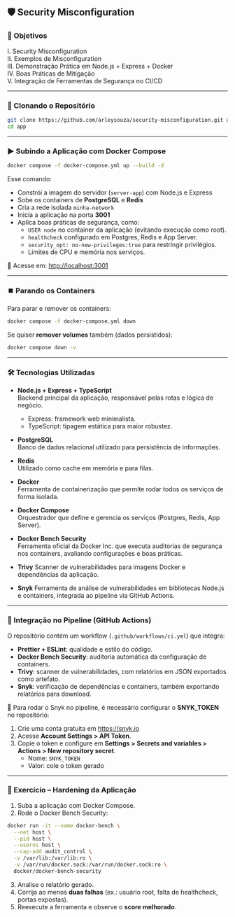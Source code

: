 ## 🛡 Security Misconfiguration


### 📌 Objetivos

I. Security Misconfiguration  
II. Exemplos de Misconfiguration  
III. Demonstração Prática em Node.js + Express + Docker  
IV. Boas Práticas de Mitigação  
V. Integração de Ferramentas de Segurança no CI/CD  


---

### 🚀 Clonando o Repositório

```bash
git clone https://github.com/arleysouza/security-misconfiguration.git app
cd app
```


---

### ▶️ Subindo a Aplicação com Docker Compose

```bash
docker compose -f docker-compose.yml up --build -d
```

Esse comando:
- Constrói a imagem do servidor (`server-app`) com Node.js e Express  
- Sobe os containers de **PostgreSQL** e **Redis**  
- Cria a rede isolada `minha-network`  
- Inicia a aplicação na porta **3001**  
- Aplica boas práticas de segurança, como:
    - `USER node` no container da aplicação (evitando execução como root).
    - `healthcheck` configurado em Postgres, Redis e App Server.
    - `security_opt: no-new-privileges:true` para restringir privilégios.
    - Limites de CPU e memória nos serviços.

📍 Acesse em: [http://localhost:3001](http://localhost:3001)


---

### ⏹️ Parando os Containers

Para parar e remover os containers:

```bash
docker compose -f docker-compose.yml down
```

Se quiser **remover volumes** também (dados persistidos):

```bash
docker compose down -v
```


---

### 🛠️ Tecnologias Utilizadas

- **Node.js + Express + TypeScript**  
  Backend principal da aplicação, responsável pelas rotas e lógica de negócio.  
  - Express: framework web minimalista.  
  - TypeScript: tipagem estática para maior robustez.  

- **PostgreSQL**  
  Banco de dados relacional utilizado para persistência de informações.  

- **Redis**  
  Utilizado como cache em memória e para filas.  

- **Docker**  
  Ferramenta de containerização que permite rodar todos os serviços de forma isolada.  

- **Docker Compose**  
  Orquestrador que define e gerencia os serviços (Postgres, Redis, App Server).  

- **Docker Bench Security**  
  Ferramenta oficial da Docker Inc. que executa auditorias de segurança nos containers, avaliando configurações e boas práticas. 

- **Trivy**
  Scanner de vulnerabilidades para imagens Docker e dependências da aplicação.

- **Snyk**
  Ferramenta de análise de vulnerabilidades em bibliotecas Node.js e containers, integrada ao pipeline via GitHub Actions.


---

### 🧪 Integração no Pipeline (GitHub Actions)

O repositório contém um workflow (`.github/workflows/ci.yml`) que integra:
- **Prettier + ESLint**: qualidade e estilo do código.
- **Docker Bench Security**: auditoria automática da configuração de containers.
- **Trivy**: scanner de vulnerabilidades, com relatórios em JSON exportados como artefato.
- **Snyk**: verificação de dependências e containers, também exportando relatórios para download.

📌 Para rodar o Snyk no pipeline, é necessário configurar o **SNYK_TOKEN** no repositório:
1. Crie uma conta gratuita em https://snyk.io
2. Acesse **Account Settings > API Token**.
3. Copie o token e configure em **Settings > Secrets and variables > Actions > New repository secret**.
    - Nome: `SNYK_TOKEN`
    - Valor: cole o token gerado


---

### 🔐 Exercício – Hardening da Aplicação

1. Suba a aplicação com Docker Compose.  
2. Rode o Docker Bench Security:  

```bash
docker run -it --name docker-bench \
  --net host \
  --pid host \
  --userns host \
  --cap-add audit_control \
  -v /var/lib:/var/lib:ro \
  -v /var/run/docker.sock:/var/run/docker.sock:ro \
  docker/docker-bench-security

```

3. Analise o relatório gerado.  
4. Corrija ao menos **duas falhas** (ex.: usuário root, falta de healthcheck, portas expostas).  
5. Reexecute a ferramenta e observe o **score melhorado**.  





